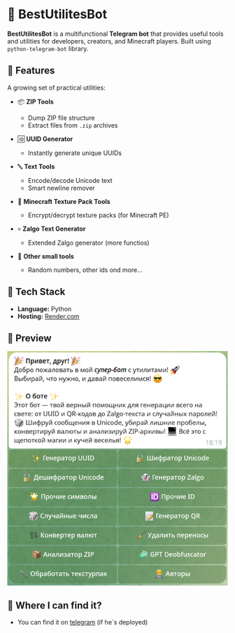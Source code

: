 # 🤖 BestUtilitesBot

**BestUtilitesBot** is a multifunctional **Telegram bot** that provides useful tools and utilities for developers, creators, and Minecraft players. Built using `python-telegram-bot` library.

## 🚀 Features

A growing set of practical utilities:

- 📦 **ZIP Tools**
  - Dump ZIP file structure
  - Extract files from `.zip` archives

- 🆔 **UUID Generator**
  - Instantly generate unique UUIDs

- 🔤 **Text Tools**
  - Encode/decode Unicode text
  - Smart newline remover

- 🔐 **Minecraft Texture Pack Tools**
  - Encrypt/decrypt texture packs (for Minecraft PE)

- 💀 **Zalgo Text Generator**
  - Extended Zalgo generator (more functios)

- 🔧 **Other small tools**
  - Random numbers, other ids ond more...

## 🧠 Tech Stack

- **Language:** Python
- **Hosting:** [Render.com](https://render.com)


## 📸 Preview

![Preview](assets/preview.jpg)


## 🔎 Where I can find it?
- You can find it on [telegram](https://t.me/BestUtilitesBot) (if he`s deployed)
